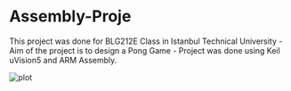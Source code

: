 # Assembly-Proje
This project was done for BLG212E Class in Istanbul Technical University - Aim of the project is to design a Pong Game - Project was done using Keil uVision5 and ARM Assembly.

![plot](https://github.com/[canbozaci]/[Pictures]/[main]/res.png)
